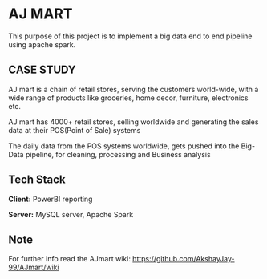 
# AJ MART

This purpose of this project is to implement a big data end to end pipeline using apache spark.


## CASE STUDY
AJ mart is a chain of retail stores, serving the customers world-wide, with a wide range of products like groceries, home decor, furniture, electronics etc.

AJ mart has 4000+ retail stores, selling worldwide and generating the sales data at their POS(Point of Sale) systems

The daily data from the POS systems worldwide, gets pushed into the Big-Data pipeline, for cleaning, processing and Business analysis

## Tech Stack

**Client:** PowerBI reporting

**Server:** MySQL server, Apache Spark

## Note
For further info read the AJmart wiki: https://github.com/AkshayJay-99/AJmart/wiki
